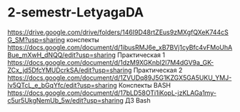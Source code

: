 # 2-semestr-LetyagaDA
https://drive.google.com/drive/folders/146I9D48rtZEus9zMXgfQXeK744cSG_SM?usp=sharing конспекты
https://docs.google.com/document/d/1ibusRMJ6e_xB7BVj1cyBfc4vFMoUhABue_mXwH_dNQQ/edit?usp=sharing Практическая 1 
https://docs.google.com/document/d/1dzM9XGKnbI2l7M4dGV9a_GK-ZCx_jd5DfcYMUDcrkSA/edit?usp=sharing Практическая 2 
https://docs.google.com/document/d/1ZVUDq89J5G1KZGX5GA5UKU_YMJ-Iv5QTcL_e_bGqYfc/edit?usp=sharing Конспекты BASH
https://docs.google.com/document/d/17bLD58OTi1iKopL-jzKLAGa1my-c5ur5UkgNemUb_5w/edit?usp=sharing ДЗ Bash
